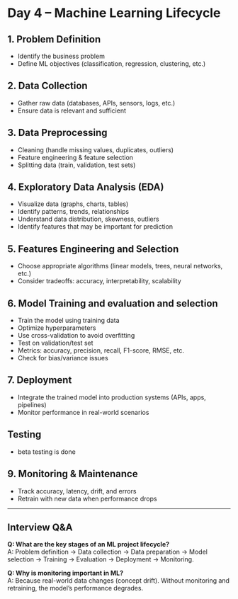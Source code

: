 # Day 4 – Machine Learning Lifecycle

## 1. Problem Definition
- Identify the business problem  
- Define ML objectives (classification, regression, clustering, etc.)  

## 2. Data Collection
- Gather raw data (databases, APIs, sensors, logs, etc.)  
- Ensure data is relevant and sufficient  

## 3. Data Preprocessing
- Cleaning (handle missing values, duplicates, outliers)  
- Feature engineering & feature selection  
- Splitting data (train, validation, test sets)  

## 4. Exploratory Data Analysis (EDA)
- Visualize data (graphs, charts, tables)  
- Identify patterns, trends, relationships  
- Understand data distribution, skewness, outliers  
- Identify features that may be important for prediction  

## 5. Features Engineering and Selection
- Choose appropriate algorithms (linear models, trees, neural networks, etc.)  
- Consider tradeoffs: accuracy, interpretability, scalability  

## 6. Model Training and evaluation and selection
- Train the model using training data  
- Optimize hyperparameters  
- Use cross-validation to avoid overfitting  
- Test on validation/test set  
- Metrics: accuracy, precision, recall, F1-score, RMSE, etc.  
- Check for bias/variance issues

## 7. Deployment
- Integrate the trained model into production systems (APIs, apps, pipelines)  
- Monitor performance in real-world scenarios  

## Testing
- beta testing is done

## 9. Monitoring & Maintenance
- Track accuracy, latency, drift, and errors  
- Retrain with new data when performance drops  

---

## Interview Q&A

**Q: What are the key stages of an ML project lifecycle?**  
A: Problem definition → Data collection → Data preparation → Model selection → Training → Evaluation → Deployment → Monitoring.  

**Q: Why is monitoring important in ML?**  
A: Because real-world data changes (concept drift). Without monitoring and retraining, the model’s performance degrades.  
